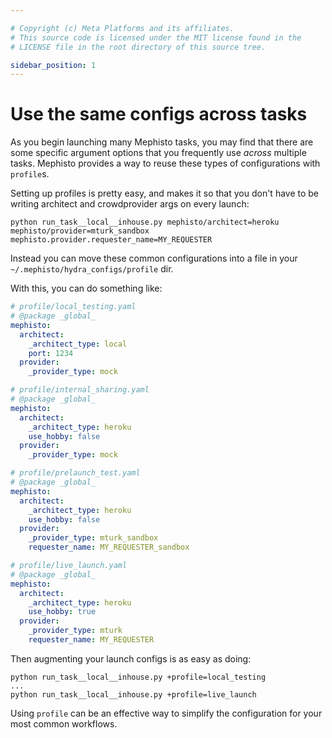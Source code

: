 ```yaml
---

# Copyright (c) Meta Platforms and its affiliates.
# This source code is licensed under the MIT license found in the
# LICENSE file in the root directory of this source tree.

sidebar_position: 1
---
```


# Use the same configs across tasks

As you begin launching many Mephisto tasks, you may find that there are some specific argument options that you frequently use _across_ multiple tasks. Mephisto provides a way to reuse these types of configurations with `profile`s.

Setting up profiles is pretty easy, and makes it so that you don't have to be writing architect and crowdprovider args on every launch:
```
python run_task__local__inhouse.py mephisto/architect=heroku mephisto/provider=mturk_sandbox mephisto.provider.requester_name=MY_REQUESTER
```

Instead you can move these common configurations into a file in your `~/.mephisto/hydra_configs/profile` dir. 

With this, you can do something like:
```yaml
# profile/local_testing.yaml
# @package _global_
mephisto:
  architect:
    _architect_type: local
    port: 1234
  provider:
    _provider_type: mock

# profile/internal_sharing.yaml
# @package _global_
mephisto:
  architect:
    _architect_type: heroku
    use_hobby: false
  provider:
    _provider_type: mock

# profile/prelaunch_test.yaml
# @package _global_
mephisto:
  architect:
    _architect_type: heroku
    use_hobby: false
  provider:
    _provider_type: mturk_sandbox
    requester_name: MY_REQUESTER_sandbox

# profile/live_launch.yaml
# @package _global_
mephisto:
  architect:
    _architect_type: heroku
    use_hobby: true
  provider:
    _provider_type: mturk
    requester_name: MY_REQUESTER
```

Then augmenting your launch configs is as easy as doing:
```
python run_task__local__inhouse.py +profile=local_testing
...
python run_task__local__inhouse.py +profile=live_launch
```

Using `profile` can be an effective way to simplify the configuration for your most common workflows.
